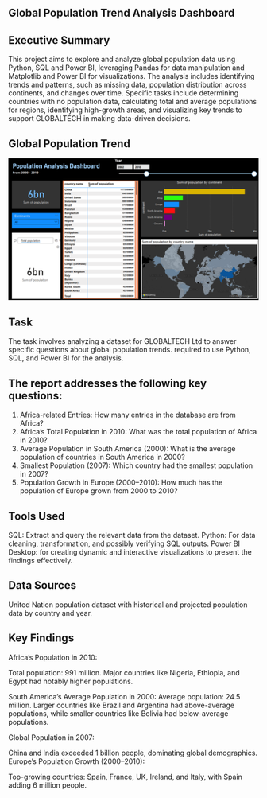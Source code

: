 ## Global Population Trend Analysis Dashboard 

## Executive Summary
This project aims to explore and analyze global population data using Python, SQL and Power BI, leveraging Pandas for data manipulation and Matplotlib and Power BI for visualizations. The analysis includes identifying trends and patterns, such as missing data, population distribution across continents, and changes over time. Specific tasks include determining countries with no population data, 
calculating total and average populations for regions, identifying high-growth areas, and visualizing key trends to support GLOBALTECH in making data-driven decisions.

## Global Population Trend
![](video/population%20trend%20dasboard.PNG)

## Task
The task involves analyzing a dataset for GLOBALTECH Ltd to answer specific questions about global population trends. required to use Python, SQL, and Power BI for the analysis.

## The report addresses the following key questions:
1. Africa-related Entries: How many entries in the database are from 
Africa?
2. Africa’s Total Population in 2010: What was the total population of 
Africa in 2010?
3. Average Population in South America (2000): What is the average 
population of countries in South America in 2000?
4. Smallest Population (2007): Which country had the smallest population 
in 2007?
5. Population Growth in Europe (2000–2010): How much has the 
population of Europe grown from 2000 to 2010?



## Tools Used
SQL: Extract and query the relevant data from the dataset.
Python: For data cleaning, transformation, and possibly verifying SQL outputs.
Power BI Desktop: for creating dynamic and interactive visualizations to present the findings effectively.

## Data Sources
United Nation population dataset with historical and projected population data by country and year.

## Key Findings
Africa’s Population in 2010:

Total population: 991 million. Major countries like Nigeria, Ethiopia, and Egypt had notably higher populations.

South America’s Average Population in 2000:
Average population: 24.5 million. Larger countries like Brazil and Argentina had above-average populations, while smaller countries like Bolivia had below-average populations.

Global Population in 2007:

China and India exceeded 1 billion people, dominating global demographics.
Europe’s Population Growth (2000–2010):

Top-growing countries: Spain, France, UK, Ireland, and Italy, with Spain adding 6 million people.


